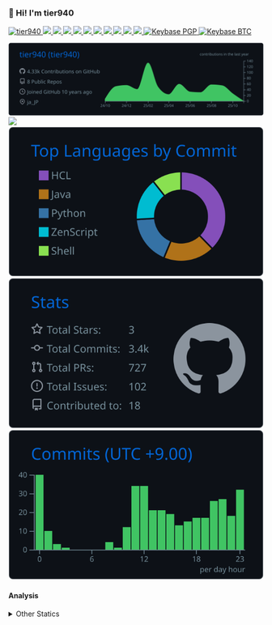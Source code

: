### 👋 Hi! I'm tier940

<p align="left"> 
  <a href="https://github.com/tier940/tier940/">
    <img src="https://komarev.com/ghpvc/?username=tier940" alt="tier940" />
  </a>
  <a href="http://twitter.com/tier940">
    <img height="20" src="https://img.shields.io/twitter/follow/tier940?label=Twitter&logo=twitter&style=flat" />
  </a>
  <a href="https://github.com/tier940">
    <img height="20" src="https://img.shields.io/github/followers/tier940?label=follow&logo=github&style=flat" />
  </a>
  <a href="https://www.reddit.com/user/tier940">
    <img height="20" src="https://img.shields.io/reddit/user-karma/combined/tier940?label=Reddit&logo=reddit&style=flat" />
  </a>
  <a href="https://stackoverflow.com/users/17317833/tier940">
    <img height="20" src="https://img.shields.io/stackexchange/stackoverflow/r/17317833?label=StackOverflow&logo=stack-overflow&style=flat" />
  </a>
  <a href="https://zenn.dev/tier940">
    <img height="20" src="https://zenn.badge.nikaera.com/s/tier940/likes" />
  </a>
  <a href="https://zenn.dev/tier940">
    <img height="20" src="https://zenn.badge.nikaera.com/s/tier940/followers" />
  </a>
  <a href="https://zenn.dev/tier940">
    <img height="20" src="https://zenn.badge.nikaera.com/s/tier940/articles" />
  </a>
  <a href="http://qiita.com/tier940">
    <img height="20" src="https://qiita-badge.apiapi.app/s/tier940/posts.svg" />
  </a>
  <a href="http://qiita.com/tier940">
    <img height="20" src="https://qiita-badge.apiapi.app/s/tier940/contributions.svg" />
  </a>
  <a href="https://github.com/tier940/tier940/">
    <img height="20" src="https://github.com/tier940/tier940/actions/workflows/main.yml/badge.svg" />
  </a>
  <a href="https://keybase.io/tier940">
    <img alt="Keybase PGP" src="https://img.shields.io/keybase/pgp/tier940">
  </a>
  <a href="https://keybase.io/tier940">
    <img alt="Keybase BTC" src="https://img.shields.io/keybase/btc/tier940">
  </a>
</p>

[![](https://raw.githubusercontent.com/tier940/tier940/main/profile-summary-card-output/github_dark/0-profile-details.svg)](https://github.com/vn7n24fzkq/github-profile-summary-cards)
[![](https://raw.githubusercontent.com/tier940/tier940/main/profile-summary-card-output/github_dark/1-repos-per-language.svg)](https://github.com/vn7n24fzkq/github-profile-summary-cards) [![](https://raw.githubusercontent.com/tier940/tier940/main/profile-summary-card-output/github_dark/2-most-commit-language.svg)](https://github.com/vn7n24fzkq/github-profile-summary-cards)
[![](https://raw.githubusercontent.com/tier940/tier940/main/profile-summary-card-output/github_dark/3-stats.svg)](https://github.com/vn7n24fzkq/github-profile-summary-cards) [![](https://raw.githubusercontent.com/tier940/tier940/main/profile-summary-card-output/github_dark/4-productive-time.svg)](https://github.com/vn7n24fzkq/github-profile-summary-cards)


#### Analysis
<!-- <img height="150" src="https://github.com/tier940/tier940/blob/master/images/stat.svg" alt="Alternative Text"/> -->

<details>
  <summary>Other Statics</summary>
  <!--START_SECTION:waka-->
![Code Time](http://img.shields.io/badge/Code%20Time-4%2C502%20hrs%2029%20mins-blue)

**🐱 My GitHub Data** 

> 📦 35.7 kB Used in GitHub's Storage 
 > 
> 💼 Opted to Hire
 > 
> 📜 8 Public Repositories 
 > 
> 🔑 5 Private Repositories 
 > 
**I'm an Early 🐤** 

```text
🌞 Morning                3051 commits        ████░░░░░░░░░░░░░░░░░░░░░   16.64 % 
🌆 Daytime                6585 commits        █████████░░░░░░░░░░░░░░░░   35.91 % 
🌃 Evening                6787 commits        █████████░░░░░░░░░░░░░░░░   37.01 % 
🌙 Night                  1915 commits        ███░░░░░░░░░░░░░░░░░░░░░░   10.44 % 
```
📅 **I'm Most Productive on Sunday** 

```text
Monday                   1859 commits        ███░░░░░░░░░░░░░░░░░░░░░░   10.14 % 
Tuesday                  2962 commits        ████░░░░░░░░░░░░░░░░░░░░░   16.15 % 
Wednesday                2322 commits        ███░░░░░░░░░░░░░░░░░░░░░░   12.66 % 
Thursday                 1837 commits        ███░░░░░░░░░░░░░░░░░░░░░░   10.02 % 
Friday                   2571 commits        ████░░░░░░░░░░░░░░░░░░░░░   14.02 % 
Saturday                 3391 commits        █████░░░░░░░░░░░░░░░░░░░░   18.49 % 
Sunday                   3396 commits        █████░░░░░░░░░░░░░░░░░░░░   18.52 % 
```


📊 **This Week I Spent My Time On** 

```text
🕑︎ Time Zone: Asia/Tokyo

💬 Programming Languages: 
Other                    33 hrs 9 mins       █████████████████████░░░░   85.39 % 
Java                     2 hrs 36 mins       ██░░░░░░░░░░░░░░░░░░░░░░░   06.73 % 
Markdown                 1 hr 32 mins        █░░░░░░░░░░░░░░░░░░░░░░░░   03.96 % 
INI                      32 mins             ░░░░░░░░░░░░░░░░░░░░░░░░░   01.39 % 
JSON                     12 mins             ░░░░░░░░░░░░░░░░░░░░░░░░░   00.52 % 

🔥 Editors: 
Edge                     32 hrs 46 mins      █████████████████████░░░░   84.42 % 
IntelliJ IDEA            3 hrs 27 mins       ██░░░░░░░░░░░░░░░░░░░░░░░   08.90 % 
VS Code                  2 hrs 13 mins       █░░░░░░░░░░░░░░░░░░░░░░░░   05.71 % 
Chrome                   22 mins             ░░░░░░░░░░░░░░░░░░░░░░░░░   00.97 % 

💻 Operating System: 
Windows                  35 hrs 5 mins       ███████████████████████░░   90.34 % 
Mac                      3 hrs 19 mins       ██░░░░░░░░░░░░░░░░░░░░░░░   08.54 % 
Unknown OS               22 mins             ░░░░░░░░░░░░░░░░░░░░░░░░░   00.97 % 
Linux                    3 mins              ░░░░░░░░░░░░░░░░░░░░░░░░░   00.15 % 
```

**I Mostly Code in Java** 

```text
Java                     17 repos            █████████████░░░░░░░░░░░░   53.12 % 
ZenScript                3 repos             ██░░░░░░░░░░░░░░░░░░░░░░░   09.38 % 
Shell                    2 repos             ██░░░░░░░░░░░░░░░░░░░░░░░   06.25 % 
Python                   2 repos             ██░░░░░░░░░░░░░░░░░░░░░░░   06.25 % 
HTML                     1 repo              █░░░░░░░░░░░░░░░░░░░░░░░░   03.12 % 
```



**Timeline**

![Lines of Code chart](https://raw.githubusercontent.com/tier940/tier940/main/assets/bar_graph.png)


 Last Updated on 23/09/2024 00:35:35 UTC
<!--END_SECTION:waka-->
</details>
